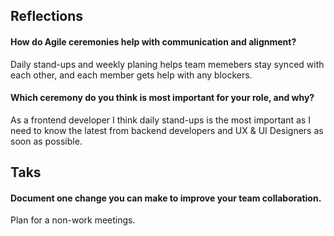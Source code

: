 ## Reflections 
#### How do Agile ceremonies help with communication and alignment?
Daily stand-ups and weekly planing helps team memebers stay synced with each other,
and each member gets help with any blockers.

#### Which ceremony do you think is most important for your role, and why?
As a frontend developer I think daily stand-ups is the most important 
as I need to know the latest from backend developers and UX & UI Designers as soon as possible.


## Taks 
#### Document one change you can make to improve your team collaboration.
Plan for a non-work meetings.
